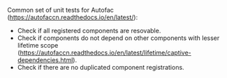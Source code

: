 Common set of unit tests for Autofac (https://autofaccn.readthedocs.io/en/latest/):

- Check if all registered components are resovable.
- Check if components do not depend on other components with lesser lifetime scope (https://autofaccn.readthedocs.io/en/latest/lifetime/captive-dependencies.html).
- Check if there are no duplicated component registrations. 

